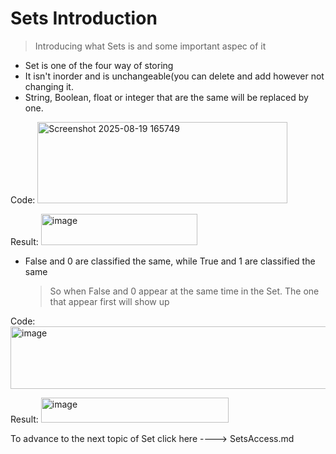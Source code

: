 # Sets Introduction
> Introducing what Sets is and some important aspec of it
  - Set is one of the four way of storing
  - It isn't inorder and is unchangeable(you can delete and add however not changing it.
  - String, Boolean, float or integer that are the same will be replaced by one.

Code: 
      <img width="400" height="130" alt="Screenshot 2025-08-19 165749" src="https://github.com/user-attachments/assets/4c67549d-52e1-4b87-9657-7ed3d7b14a77" />

Result:
      <img width="250" height="50" alt="image" src="https://github.com/user-attachments/assets/0a166f55-8031-457c-b5a8-566eace23df8" />

  - False and 0 are classified the same, while True and 1 are classified the same
    > So when False and 0 appear at the same time in the Set. The one that appear first will show up

Code:
    <img width="600" height="100" alt="image" src="https://github.com/user-attachments/assets/6aac6e40-5311-4ea1-a38b-0ca4ddcf0f3e" />

Result:
    <img width="300" height="40" alt="image" src="https://github.com/user-attachments/assets/da58a5fd-bad2-4e05-9a8a-da1257dd02d5" />

To advance to the next topic of Set click here ----> SetsAccess.md

